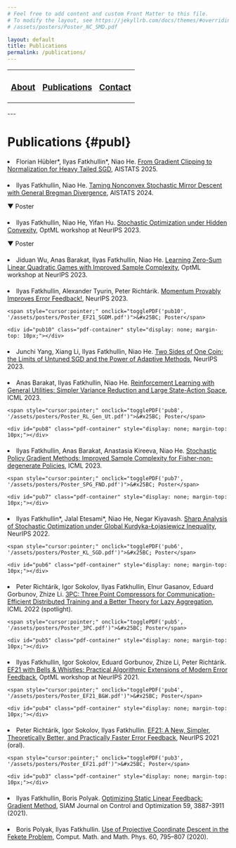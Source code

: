 ```yaml
---
# Feel free to add content and custom Front Matter to this file.
# To modify the layout, see https://jekyllrb.com/docs/themes/#overriding-theme-defaults
# /assets/posters/Poster_NC_SMD.pdf

layout: default
title: Publications
permalink: /publications/
---
```

<table>
  <tr>
    <td style="border:none">
      <a href="/index"><h3>About</h3></a>
    </td>
    <td style="border:none">
      <a href="#publ"><h3>Publications</h3></a>
    </td>
    <td style="border:none">
      <a href="/contact"><h3>Contact</h3></a>
    </td>
  </tr>
</table>
---

# Publications {#publ}

<li style="margin-bottom: 20px;">
  Florian Hübler*, Ilyas Fatkhullin*, Niao He. <a href="https://arxiv.org/abs/2410.13849">From Gradient Clipping to Normalization for Heavy Tailed SGD</a>, AISTATS 2025.
</li>
<li style="margin-bottom: 20px;">
  Ilyas Fatkhullin, Niao He.  
  <a href="https://arxiv.org/abs/2402.17722">Taming Nonconvex Stochastic Mirror Descent with General Bregman Divergence</a>, AISTATS 2024.

  <span style="cursor:pointer;" onclick="togglePDF('pub14', '/assets/posters/Poster_NC_SMD.pdf')">&#x25BC; Poster</span>

  <div id="pub14" class="pdf-container" style="display: none; margin-top: 10px;"></div>
</li>

<li style="margin-bottom: 20px;">
  Ilyas Fatkhullin, Niao He, Yifan Hu.  
  <a href="https://arxiv.org/abs/2401.00108">Stochastic Optimization under Hidden Convexity</a>, OptML workshop at NeurIPS 2023.

  <span style="cursor:pointer;" onclick="togglePDF('pub12', '/assets/posters/Poster_Hidden_Convexity.pdf')">&#x25BC; Poster</span>

  <div id="pub12" class="pdf-container" style="display: none; margin-top: 10px;"></div>
</li>
  <li style="margin-bottom: 20px;">
    Jiduan Wu, Anas Barakat, Ilyas Fatkhullin, Niao He. <a href="https://arxiv.org/abs/2309.04272">Learning Zero-Sum Linear Quadratic Games with Improved Sample Complexity</a>, OptML workshop at NeurIPS 2023.
  </li>

  <li style="margin-bottom: 20px;">
    Ilyas Fatkhullin, Alexander Tyurin, Peter Richtárik.  
    <a href="https://arxiv.org/abs/2305.15155">Momentum Provably Improves Error Feedback!</a>, NeurIPS 2023.

    <span style="cursor:pointer;" onclick="togglePDF('pub10', '/assets/posters/Poster_EF21_SGDM.pdf')">&#x25BC; Poster</span>

    <div id="pub10" class="pdf-container" style="display: none; margin-top: 10px;"></div>
</li>


  <li style="margin-bottom: 20px;">
    Junchi Yang, Xiang Li, Ilyas Fatkhullin, Niao He. <a href="https://arxiv.org/abs/2305.12475">Two Sides of One Coin: the Limits of Untuned SGD and the Power of Adaptive Methods</a>, NeurIPS 2023.
  </li>

  <li style="margin-bottom: 20px;">
    Anas Barakat, Ilyas Fatkhullin, Niao He. <a href="https://arxiv.org/abs/2306.01854">Reinforcement Learning with General Utilities: Simpler Variance Reduction and Large State-Action Space</a>, ICML 2023.

    <span style="cursor:pointer;" onclick="togglePDF('pub8', '/assets/posters/Poster_RL_Gen_Ut.pdf')">&#x25BC; Poster</span>

    <div id="pub8" class="pdf-container" style="display: none; margin-top: 10px;"></div>
  </li>

  <li style="margin-bottom: 20px;">
    Ilyas Fatkhullin, Anas Barakat, Anastasia Kireeva, Niao He. <a href="https://proceedings.mlr.press/v202/fatkhullin23a.html">Stochastic Policy Gradient Methods: Improved Sample Complexity for Fisher-non-degenerate Policies</a>, ICML 2023.

    <span style="cursor:pointer;" onclick="togglePDF('pub7', '/assets/posters/Poster_SPG_FND.pdf')">&#x25BC; Poster</span>

    <div id="pub7" class="pdf-container" style="display: none; margin-top: 10px;"></div>

  </li><li style="margin-bottom: 20px;">
    Ilyas Fatkhullin*, Jalal Etesami*, Niao He, Negar Kiyavash. <a href="https://arxiv.org/abs/2210.01748">Sharp Analysis of Stochastic Optimization under Global Kurdyka-Łojasiewicz Inequality</a>, NeurIPS 2022.

    <span style="cursor:pointer;" onclick="togglePDF('pub6', '/assets/posters/Poster_KL_SGD.pdf')">&#x25BC; Poster</span>

    <div id="pub6" class="pdf-container" style="display: none; margin-top: 10px;"></div>

  </li><li style="margin-bottom: 20px;">
    Peter Richtárik, Igor Sokolov, Ilyas Fatkhullin, Elnur Gasanov, Eduard Gorbunov, Zhize Li. <a href="https://arxiv.org/abs/2202.00998">3PC: Three Point Compressors for Communication-Efficient Distributed Training and a Better Theory for Lazy Aggregation</a>, ICML 2022 (spotlight).

    <span style="cursor:pointer;" onclick="togglePDF('pub5', '/assets/posters/Poster_3PC.pdf')">&#x25BC; Poster</span>

    <div id="pub5" class="pdf-container" style="display: none; margin-top: 10px;"></div>

  </li><li style="margin-bottom: 20px;">
    Ilyas Fatkhullin, Igor Sokolov, Eduard Gorbunov, Zhize Li, Peter Richtárik. <a href="https://arxiv.org/abs/2110.03294">EF21 with Bells & Whistles: Practical Algorithmic Extensions of Modern Error Feedback</a>, OptML workshop at NeurIPS 2021.

    <span style="cursor:pointer;" onclick="togglePDF('pub4', '/assets/posters/Poster_EF21_B&W.pdf')">&#x25BC; Poster</span>

    <div id="pub4" class="pdf-container" style="display: none; margin-top: 10px;"></div>

  </li><li style="margin-bottom: 20px;">
    Peter Richtárik, Igor Sokolov, Ilyas Fatkhullin. <a href="https://arxiv.org/abs/2106.05203">EF21: A New, Simpler, Theoretically Better, and Practically Faster Error Feedback</a>, NeurIPS 2021 (oral).

    <span style="cursor:pointer;" onclick="togglePDF('pub3', '/assets/posters/Poster_EF21.pdf')">&#x25BC; Poster</span>

    <div id="pub3" class="pdf-container" style="display: none; margin-top: 10px;"></div>

  </li><li style="margin-bottom: 20px;">
    Ilyas Fatkhullin, Boris Polyak. <a href="https://arxiv.org/abs/2004.09875">Optimizing Static Linear Feedback: Gradient Method</a>, SIAM Journal on Control and Optimization 59, 3887-3911 (2021).

  </li><li style="margin-bottom: 20px;">
    Boris Polyak, Ilyas Fatkhullin. <a href="https://link.springer.com/article/10.1134/S0965542520050127">Use of Projective Coordinate Descent in the Fekete Problem</a>, Comput. Math. and Math. Phys. 60, 795–807 (2020).
  </li>
  <!-- Add more publications here, ensuring consistency -->


<!-- Modal for enlarged image -->
<div id="imageModal" style="display:none; position:fixed; z-index:1000; left:0; top:0; width:100%; height:100%; overflow:auto; background-color:rgba(0,0,0,0.9);">
  <span style="position:absolute; top:20px; right:35px; color:#fff; font-size:40px; font-weight:bold; cursor:pointer;" onclick="closeModal()">&times;</span>
  <img id="modalContent" style="margin:auto; display:block; width:80%; max-width:1000px;">
</div>

<script>
  function toggleVisibility(id, icon) {
    var element = document.getElementById(id);
    if (element.style.display === "none") {
      element.style.display = "block";
      icon.innerHTML = "&#x25B2; Poster";  // Change to an upside-down caret and label
    } else {
      element.style.display = "none";
      icon.innerHTML = "&#x25BC; Poster";  // Change back to a downward caret and label
    }
  }

  function openModal(src) {
    var modal = document.getElementById("imageModal");
    var modalImg = document.getElementById("modalContent");
    modal.style.display = "block";
    modalImg.src = src;
  }

  function closeModal() {
    var modal = document.getElementById("imageModal");
    modal.style.display = "none";
  }
</script>

<!-- Your content (publications list) here -->

<script>
    function togglePDF(containerId, pdfPath) {
        let container = document.getElementById(containerId);

        if (!container.innerHTML) {
            // Load PDF only when clicked
            container.innerHTML = `<iframe src="${pdfPath}" width="120%" height="450px"></iframe>`;
        }

        // Toggle visibility
        container.style.display = (container.style.display === "none") ? "block" : "none";
    }
</script>
